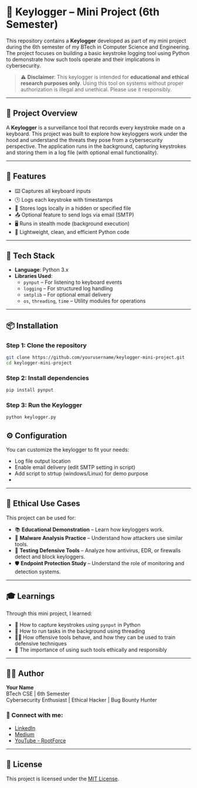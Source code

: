 # 🔐 Keylogger – Mini Project (6th Semester)

This repository contains a **Keylogger** developed as part of my mini project during the 6th semester of my BTech in Computer Science and Engineering. The project focuses on building a basic keystroke logging tool using Python to demonstrate how such tools operate and their implications in cybersecurity.

> ⚠️ **Disclaimer**: This keylogger is intended for **educational and ethical research purposes only**. Using this tool on systems without proper authorization is illegal and unethical. Please use it responsibly.

---

## 📌 Project Overview

A **Keylogger** is a surveillance tool that records every keystroke made on a keyboard. This project was built to explore how keyloggers work under the hood and understand the threats they pose from a cybersecurity perspective. The application runs in the background, capturing keystrokes and storing them in a log file (with optional email functionality).

---

## 🚀 Features

- ⌨️ Captures all keyboard inputs
- 🕒 Logs each keystroke with timestamps
- 📁 Stores logs locally in a hidden or specified file
- 📤 Optional feature to send logs via email (SMTP)
- 🖥️ Runs in stealth mode (background execution)
- 🧪 Lightweight, clean, and efficient Python code

---

## 🧰 Tech Stack

- **Language**: Python 3.x
- **Libraries Used**:
  - `pynput` – For listening to keyboard events
  - `logging` – For structured log handling
  - `smtplib` – For optional email delivery
  - `os`, `threading`, `time` – Utility modules for operations

---

## 📦 Installation

### Step 1: Clone the repository
```bash
git clone https://github.com/yourusername/keylogger-mini-project.git
cd keylogger-mini-project
```


### Step 2: Install dependencies
```bash
pip install pynput
```

### Step 3: Run the Keylogger
```bash
python keylogger.py
```

## ⚙️ Configuration

You can customize the keylogger to fit your needs:

- Log file output location
- Enable email delivery (edit SMTP setting in script)
- Add script to strtup (windows/Linux) for demo purpose
- 
---

## 🔐 Ethical Use Cases

This project can be used for:

- 📚 **Educational Demonstration** – Learn how keyloggers work.
- 🧠 **Malware Analysis Practice** – Understand how attackers use similar tools.
- 🧪 **Testing Defensive Tools** – Analyze how antivirus, EDR, or firewalls detect and block keyloggers.
- 🛡️ **Endpoint Protection Study** – Understand the role of monitoring and detection systems.

---

## 🎓 Learnings

Through this mini project, I learned:

- 🎹 How to capture keystrokes using `pynput` in Python
- 🧵 How to run tasks in the background using threading
- 🕵️‍♂️ How offensive tools behave, and how they can be used to train defensive techniques
- 🔐 The importance of using such tools ethically and responsibly

---

## 👨‍💻 Author

**Your Name**  
BTech CSE | 6th Semester  
Cybersecurity Enthusiast | Ethical Hacker | Bug Bounty Hunter

### 🔗 Connect with me:
- [LinkedIn](https://www.linkedin.com/in/gourav-kumar-438670291/)
- [Medium](https://medium.com/@spidergk)
- [YouTube - RootForce](https://www.youtube.com/@spidergk108)

---

## 📜 License

This project is licensed under the [MIT License](LICENSE).
